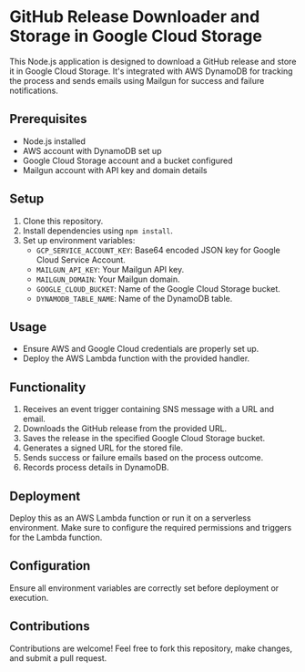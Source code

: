 # GitHub Release Downloader and Storage in Google Cloud Storage

This Node.js application is designed to download a GitHub release and store it in Google Cloud Storage. It's integrated with AWS DynamoDB for tracking the process and sends emails using Mailgun for success and failure notifications.

## Prerequisites

- Node.js installed
- AWS account with DynamoDB set up
- Google Cloud Storage account and a bucket configured
- Mailgun account with API key and domain details

## Setup

1. Clone this repository.
2. Install dependencies using `npm install`.
3. Set up environment variables:
    - `GCP_SERVICE_ACCOUNT_KEY`: Base64 encoded JSON key for Google Cloud Service Account.
    - `MAILGUN_API_KEY`: Your Mailgun API key.
    - `MAILGUN_DOMAIN`: Your Mailgun domain.
    - `GOOGLE_CLOUD_BUCKET`: Name of the Google Cloud Storage bucket.
    - `DYNAMODB_TABLE_NAME`: Name of the DynamoDB table.

## Usage

- Ensure AWS and Google Cloud credentials are properly set up.
- Deploy the AWS Lambda function with the provided handler.

## Functionality

1. Receives an event trigger containing SNS message with a URL and email.
2. Downloads the GitHub release from the provided URL.
3. Saves the release in the specified Google Cloud Storage bucket.
4. Generates a signed URL for the stored file.
5. Sends success or failure emails based on the process outcome.
6. Records process details in DynamoDB.

## Deployment

Deploy this as an AWS Lambda function or run it on a serverless environment. Make sure to configure the required permissions and triggers for the Lambda function.

## Configuration

Ensure all environment variables are correctly set before deployment or execution.

## Contributions

Contributions are welcome! Feel free to fork this repository, make changes, and submit a pull request.

